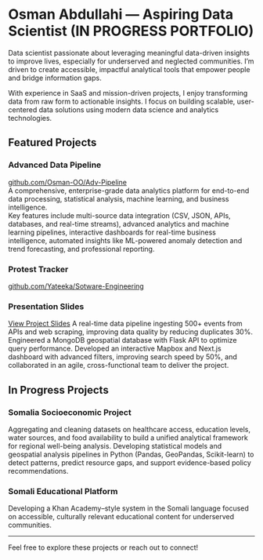 # Osman Abdullahi — Aspiring Data Scientist (IN PROGRESS PORTFOLIO)

Data scientist passionate about leveraging meaningful data-driven insights to improve lives, especially for underserved and neglected communities. I’m driven to create accessible, impactful analytical tools that empower people and bridge information gaps.

With experience in SaaS and mission-driven projects, I enjoy transforming data from raw form to actionable insights. I focus on building scalable, user-centered data solutions using modern data science and analytics technologies.

## Featured Projects

### Advanced Data Pipeline  
[github.com/Osman-OO/Adv-Pipeline](https://github.com/Osman-OO/Adv-Pipeline)  
A comprehensive, enterprise-grade data analytics platform for end-to-end data processing, statistical analysis, machine learning, and business intelligence.  
Key features include multi-source data integration (CSV, JSON, APIs, databases, and real-time streams), advanced analytics and machine learning pipelines, interactive dashboards for real-time business intelligence, automated insights like ML-powered anomaly detection and trend forecasting, and professional reporting.

### Protest Tracker  
[github.com/Yateeka/Sotware-Engineering](https://github.com/Yateeka/Sotware-Engineering)  
### Presentation Slides  
[View Project Slides](https://docs.google.com/presentation/d/12PIfNBGT12fBg4Y3Q9XMFQZ1ztV2fDp5JNuZcsr0NPU/edit?slide=id.g37236d0b311_0_6#slide=id.g37236d0b311_0_6)
A real-time data pipeline ingesting 500+ events from APIs and web scraping, improving data quality by reducing duplicates 30%. Engineered a MongoDB geospatial database with Flask API to optimize query performance. Developed an interactive Mapbox and Next.js dashboard with advanced filters, improving search speed by 50%, and collaborated in an agile, cross-functional team to deliver the project.

## In Progress Projects

### Somalia Socioeconomic Project  
Aggregating and cleaning datasets on healthcare access, education levels, water sources, and food availability to build a unified analytical framework for regional well-being analysis. Developing statistical models and geospatial analysis pipelines in Python (Pandas, GeoPandas, Scikit-learn) to detect patterns, predict resource gaps, and support evidence-based policy recommendations.

### Somali Educational Platform  
Developing a Khan Academy–style system in the Somali language focused on accessible, culturally relevant educational content for underserved communities.

---

Feel free to explore these projects or reach out to connect!
